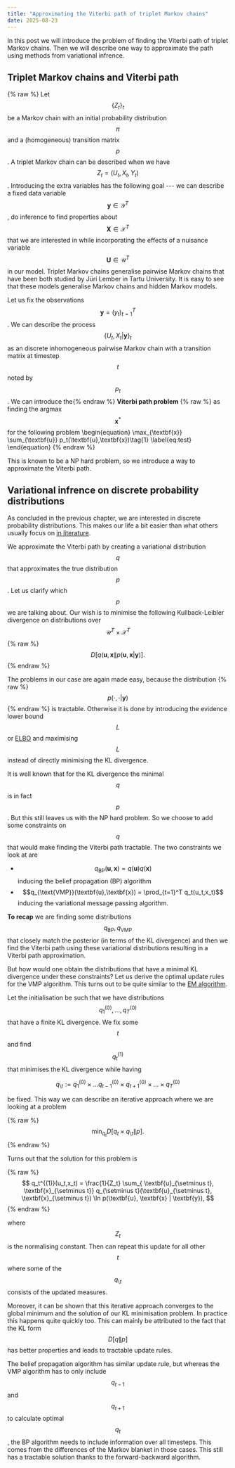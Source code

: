 ```yaml
---
title: "Approximating the Viterbi path of triplet Markov chains"
date: 2025-08-23
---
```


In this post we will introduce the problem of finding the Viterbi path of triplet Markov chains. Then we will describe one way to approximate the path using methods from variational infrence.

## Triplet Markov chains and Viterbi path

{% raw %}
Let $$\{Z_t\}_t$$ be a Markov chain with an initial probability distribution $$\pi$$ and a (homogeneous) transition matrix $$p$$. A triplet Markov chain can be described when we have $$Z_t = (U_t,X_t,Y_t)$$. Introducing the extra variables has the following goal --- we can describe a fixed data variable $$\textbf{y} \in \mathcal{Y}^T$$, do inference to find properties about $$\textbf{X} \in \mathcal{X}^T$$ that we are interested in while incorporating the effects of a nuisance variable $$\textbf{U} \in \mathcal{U}^T$$ in our model. Triplet Markov chains generalise pairwise Markov chains that have been both studied by Jüri Lember in Tartu University. It is easy to see that these models generalise Markov chains and hidden Markov models.

Let us fix the observations $$\textbf{y} = (y_t)_{t=1}^T$$. We can describe the process $$ \{U_t,X_t | \textbf{y} \}_t $$ as an discrete inhomogeneous pairwise Markov chain with a transition matrix at timestep $$t$$ noted by $$p_t$$. We can introduce the{% endraw %}  **Viterbi path problem** {% raw %} as finding the argmax $$\textbf{x}^*$$ for the following problem
\begin{equation}
\max_{\textbf{x}} \sum_{\textbf{u}} p_t(\textbf{u},\textbf{x})\tag{1}
\label{eq:test}
\end{equation}
{% endraw %}

This is known to be a NP hard problem, so we introduce a way to approximate the Viterbi path.

## Variational infrence on discrete probability distributions

As concluded in the previous chapter, we are interested in discrete probability distributions. This makes our life a bit easier than what others usually focus on [in literature](https://cse.buffalo.edu/faculty/mbeal/thesis/).

We approximate the Viterbi path by creating a variational distribution $$q$$ that approximates the true distribution $$p$$. Let us clarify which $$p$$ we are talking about. Our wish is to minimise the following Kullback-Leibler divergence on distributions over $$\mathcal{U}^T \times \mathcal{X}^T$$
{% raw %}$$ D\left[ q( \textbf{u}, \textbf{x} \| p(\textbf{u},\textbf{x} | \textbf{y}) \right]. $${% endraw %}

The problems in our case are again made easy, because the distribution 
{% raw %}
$$p(\cdot, \cdot | \textbf{y})$$
{% endraw %} 
is tractable. Otherwise it is done by introducing the evidence lower bound $$L$$ or [ELBO](https://en.wikipedia.org/wiki/Evidence_lower_bound) and maximising $$L$$ instead of directly minimising the KL divergence.

It is well known that for the KL divergence the minimal $$q$$ is in fact $$p$$. But this still leaves us with the NP hard problem. So we choose to add some constraints on $$q$$ that would make finding the Viterbi path tractable. The two constraints we look at are
* $$q_{\text{BP}}(\textbf{u},\textbf{x}) = q(\textbf{u})q(\textbf{x})$$ inducing the belief propagation (BP) algorithm
* $$q_{\text{VMP}}(\textbf{u},\textbf{x}) = \prod_{t=1}^T q_t(u_t,x_t)$$ inducing the variational message passing algorithm.

**To recap** we are finding some distributions $$q_{\text{BP}}, q_{\text{VMP}}$$ that closely match the posterior (in terms of the KL divergence) and then we find the Viterbi path using these variational distributions resulting in a Viterbi path approximation.

But how would one obtain the distributions that have a minimal KL divergence under these constraints? Let us derive the optimal update rules for the VMP algorithm. This turns out to be quite similar to the [EM algorithm](https://en.wikipedia.org/wiki/Expectation%E2%80%93maximization_algorithm).

Let the initialisation be such that we have distributions $$q_1^{(0)},\ldots,q_T^{(0)}$$ that have a finite KL divergence. We fix some $$t$$ and find $$q^{(1)}_t$$ that minimises the KL divergence while having

$$q_{\setminus t} := q_1^{(0)} \times \ldots q_{t-1}^{(0)} \times q_{t+1}^{(0)} \times \ldots \times q_T^{(0)}$$

be fixed. This way we can describe an iterative approach where we are looking at a problem

{% raw %}$$ \min_{q_t} D\left[ q_t \times q_{\setminus t} \| p \right]. $${% endraw %}

Turns out that the solution for this problem is

{% raw %}$$ q_t^{(1)}(u_t,x_t) = \frac{1}{Z_t} \sum_{ \textbf{u}_{\setminus t}, \textbf{x}_{\setminus t}} q_{\setminus t}(\textbf{u}_{\setminus t}, \textbf{x}_{\setminus t}) \ln p(\textbf{u}, \textbf{x} | \textbf{y}), $${% endraw %}

where $$Z_t$$ is the normalising constant. Then can repeat this update for all other $$t$$ where some of the $$q_{\setminus t}$$ consists of the updated measures.

Moreover, it can be shown that this iterative approach converges to the global minimum and the solution of our KL minimisation problem. In practice this happens quite quickly too. This can mainly be attributed to the fact that the KL form $$D \left[ q \| p \right]$$ has better properties and leads to tractable update rules.

The belief propagation algorithm has similar update rule, but whereas the VMP algorithm has to only include $$q_{t-1}$$ and $$q_{t+1}$$ to calculate optimal $$q_t$$, the BP algorithm needs to include information over all timesteps. This comes from the differences of the Markov blanket in those cases. This still has a tractable solution thanks to the forward-backward algorithm.
